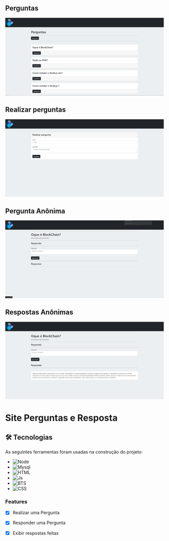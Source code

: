 ## Perguntas
 
 <img alt="Readme" tittle="Readme" src="./Print1.png"> 
 

## Realizar perguntas
 
 <img alt="Readme" tittle="Readme" src="./Print2.png"> 
 

## Pergunta Anônima

 <img alt="Readme" tittle="Readme" src="./3.png"> 
 

## Respostas Anônimas

 <img alt="Readme" tittle="Readme" src="./4.png">


<h1>Site Perguntas e Resposta</h1>

## 🛠️ Tecnologias

As seguintes ferramentas foram usadas na construção do projeto:
 * <img alt="Node" src="https://img.shields.io/badge/Node.js-43853D?style=for-the-badge&logo=node.js&logoColor=white">
 * <img alt="Mysql" src="https://img.shields.io/badge/MySQL-00000F?style=for-the-badge&logo=mysql&logoColor=white">
 * <img alt="HTML" src="https://img.shields.io/badge/HTML5-E34F26?style=for-the-badge&logo=html5&logoColor=white"> 
 * <img alt="Js" src="https://img.shields.io/badge/JavaScript-F7DF1E?style=for-the-badge&logo=javascript&logoColor=black"> 
 * <img alt="BTS" src="https://img.shields.io/badge/Bootstrap-563D7C?style=for-the-badge&logo=bootstrap&logoColor=white"> 
 * <img alt="CSS" src="https://img.shields.io/badge/CSS3-1572B6?style=for-the-badge&logo=css3&logoColor=white"> 
  

### Features

- [x] Realizar uma Pergunta
- [x] Responder uma Pergunta
- [x] Exibir respostas feitas





